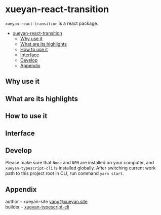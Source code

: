 # xueyan-react-transition

`xueyan-react-transition` is a react package.  

- [xueyan-react-transition](#xueyan-react-transition)
  - [Why use it](#why-use-it)
  - [What are its highlights](#what-are-its-highlights)
  - [How to use it](#how-to-use-it)
  - [Interface](#interface)
  - [Develop](#develop)
  - [Appendix](#appendix)

## Why use it

## What are its highlights

## How to use it

## Interface

## Develop

Please make sure that `Node` and `NPM` are installed on your computer, and `xueyan-typescript-cli` is installed globally. After switching current work path to this project root in CLI, run command `yarn start`.

## Appendix

author - xueyan-site <yang@xueyan.site>  
builder - [xueyan-typescript-cli](https://github.com/xueyan-site/xueyan-typescript-cli)  
